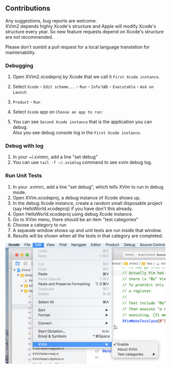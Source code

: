 ## Contributions
  Any suggestions, bug reports are welcome.  
  XVim2 depends highly Xcode's structure and Apple will modify Xcode's structure every year. So new feature requests depend on Xcode's structure are not recommended. 

  Please don't sumbit a pull request for a local language translation for maintenability.
  
### Debugging
  1. Open XVim2.xcodeproj by Xcode that we call it `First Xcode instance`.

  2. Select `Xcode` - `Edit scheme...` - `Run` - `Info` tab - `Executable` - `Ask on Launch`

  3. `Product` - `Run`

  4. Select `Xcode` app on `Choose an app to run:`
  
  5. You can see `Second Xcode instance` that is the application you can debug.  
     Also you see debug console log in the `First Xcode instance`.
     
### Debug with log
  1. In your ~/.xvimrc, add a line "set debug"
  2. You can use `tail -f ~/.xvimlog` command to see xvim debug log. 

### Run Unit Tests
  1. In your .xvimrc, add a line "set debug", which tells XVim to run in debug mode.
  2. Open XVim.xcodeproj, a debug instance of Xcode shows up.
  3. In the debug Xcode instance, create a random small disposable project (say HelloWorld.xcodeproj) if you have don't this already.
  4. Open HelloWorld.xcodeproj using debug Xcode instance.
  5. Go to XVim menu, there should be an item "test categories"
  6. Choose a category to run
  7. A separate window shows up and unit tests are run inside that window.
  8. Results will be shown when all the tests in that category are completed.

  ![Unit test menu](unittestmenu.png)
